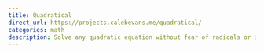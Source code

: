 ```yaml
---
title: Quadratical
direct_url: https://projects.calebevans.me/quadratical/
categories: math
description: Solve any quadratic equation without fear of radicals or imaginary numbers
---
```

